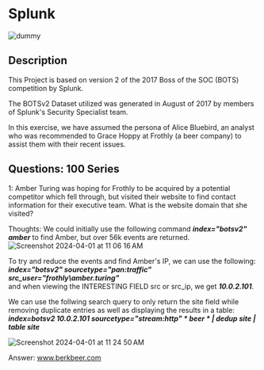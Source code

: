 # Splunk

![dummy](https://github.com/Manny-D/Splunk/assets/99146530/6a072a1c-7c98-46f7-8f12-887eee48f1a4)

## Description 
This Project is based on version 2 of the 2017 Boss of the SOC (BOTS) competition by Splunk. 

The BOTSv2 Dataset utilized was generated in August of 2017 by members of Splunk's Security Specialist team.

In this exercise, we have assumed the persona of Alice Bluebird, an analyst who was recommended to Grace Hoppy at Frothly (a beer company) to assist them with their recent issues.


## Questions: 100 Series

1: Amber Turing was hoping for Frothly to be acquired by a potential competitor which fell through, but visited their website to find contact information for their executive team. What is the website domain that she visited?

Thoughts: 
We could initially use the following command <b><i>index="botsv2" amber</i></b> to find Amber, but over 56k events are returned. 
![Screenshot 2024-04-01 at 11 06 16 AM](https://github.com/Manny-D/Splunk/assets/99146530/4d7daada-e978-484e-8801-d1b2fd374f38)

To try and reduce the events and find Amber's IP, we can use the following: <br>
<b><i>index="botsv2" sourcetype="pan:traffic" src_user="frothly\\amber.turing"</i></b> <br>
and when viewing the INTERESTING FIELD src or src_ip, we get <b><i>10.0.2.101</i></b>.

We can use the follwing search query to only return the site field while removing duplicate entries as well as displaying the results in a table: <br>
<b><i>index=botsv2 10.0.2.101 sourcetype="stream:http" * beer * | dedup site | table site</i></b>

![Screenshot 2024-04-01 at 11 24 50 AM](https://github.com/Manny-D/Splunk/assets/99146530/ef3fc55e-92a5-40b9-8e4b-b7f72804e535)

Answer: www.berkbeer.com


